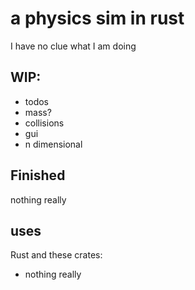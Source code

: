 # a physics sim in rust

I have no clue what I am doing

## WIP:

- todos
- mass?
- collisions
- gui
- n dimensional

## Finished

nothing really

## uses

Rust and these crates:

- nothing really

